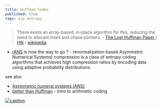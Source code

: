 ```yaml
---
title: Huffman Codes
published: true
tags: zip entropy
---
```

> There exists an array-based, in-place algorithm for this, reducing the need to allocate trees and chase pointers. - [The Lost Huffman Paper ](https://cbloomrants.blogspot.com/2010/08/08-12-10-lost-huffman-paper.html) / [HN](https://news.ycombinator.com/item?id=40872332) / [wikipedia](https://en.wikipedia.org/wiki/Huffman_coding)

- [rANS](https://github.com/DarekKrawczyk/rANS-Compressor) is now the way to go ? - renormalization-based Asymmetric Numerical Systems) compression is a class of entropy coding algorithms that achieves high compression ratios by encoding data using adaptive probability distributions. 

see also
- [Asymmetric numeral systems (ANS)](https://en.wikipedia.org/wiki/Asymmetric_numeral_systems)
- [better than Huffman](https://www.youtube.com/watch?v=RFWJM8JMXBs) - intro to arithmetic coding 

[![caption](https://external-content.duckduckgo.com/iu/?u=http%3A%2F%2Fvias.org%2Fencyclopedia%2Fimg%2Fa106b.gif&f=1&nofb=1&ipt=f55e2fa96caa349e33716776e2373f42873dd65bc980bccfea4ca9881e4f5deb&ipo=images)](http://vias.org/encyclopedia/huffman_coding.html)
